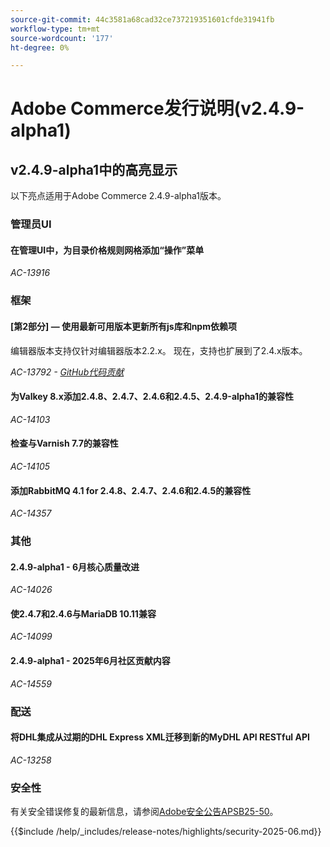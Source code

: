 ```yaml
---
source-git-commit: 44c3581a68cad32ce737219351601cfde31941fb
workflow-type: tm+mt
source-wordcount: '177'
ht-degree: 0%

---
```

# Adobe Commerce发行说明(v2.4.9-alpha1)

## v2.4.9-alpha1中的高亮显示

以下亮点适用于Adobe Commerce 2.4.9-alpha1版本。

### 管理员UI

#### 在管理UI中，为目录价格规则网格添加“操作”菜单

_AC-13916_

### 框架

#### [第2部分] — 使用最新可用版本更新所有js库和npm依赖项

编辑器版本支持仅针对编辑器版本2.2.x。 现在，支持也扩展到了2.4.x版本。

_AC-13792 - [GitHub代码贡献](https://github.com/magento/magento2/commit/19844aa0)_

#### 为Valkey 8.x添加2.4.8、2.4.7、2.4.6和2.4.5、2.4.9-alpha1的兼容性

_AC-14103_

#### 检查与Varnish 7.7的兼容性

_AC-14105_

#### 添加RabbitMQ 4.1 for 2.4.8、2.4.7、2.4.6和2.4.5的兼容性

_AC-14357_

### 其他

#### 2.4.9-alpha1 - 6月核心质量改进

_AC-14026_

#### 使2.4.7和2.4.6与MariaDB 10.11兼容

_AC-14099_

#### 2.4.9-alpha1 - 2025年6月社区贡献内容

_AC-14559_

### 配送

#### 将DHL集成从过期的DHL Express XML迁移到新的MyDHL API RESTful API

_AC-13258_

### 安全性

有关安全错误修复的最新信息，请参阅[Adobe安全公告APSB25-50](https://helpx.adobe.com/security/products/magento/apsb25-50.html)。

{{$include /help/_includes/release-notes/highlights/security-2025-06.md}}
